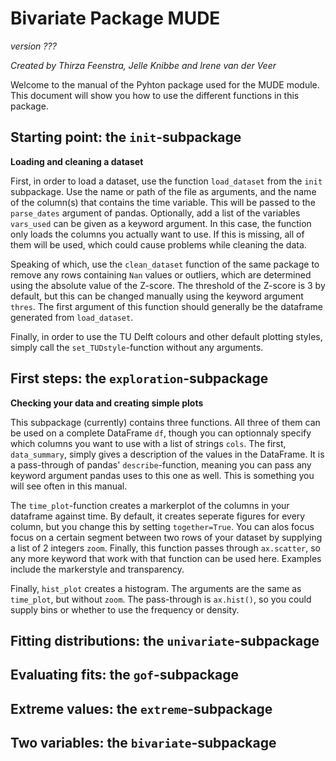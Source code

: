 # Bivariate Package MUDE
*version ???*

*Created by Thirza Feenstra, Jelle Knibbe and Irene van der Veer*

Welcome to the manual of the Pyhton package used for the MUDE module. This document will show you how to use the different functions in this package.

## Starting point: the `init`-subpackage
**Loading and cleaning a dataset**

First, in order to load a dataset, use the function `load_dataset` from the `init` subpackage. Use the name or path of the file as arguments, and the name of the column(s) that contains the time variable. This will be passed to the `parse_dates` argument of pandas. Optionally, add a list of the variables `vars_used` can be given as a keyword argument. In this case, the function only loads the columns you actually want to use. If this is missing, all of them will be used, which could cause problems while cleaning the data.

Speaking of which, use the `clean_dataset` function of the same package to remove any rows containing `Nan` values or outliers, which are determined using the absolute value of the Z-score. The threshold of the Z-score is 3 by default, but this can be changed manually using the keyword argument `thres`.  The first argument of this function should generally be the dataframe generated from `load_dataset`.

Finally, in order to use the TU Delft colours and other default plotting styles, simply call the `set_TUDstyle`-function without any arguments.

## First steps: the `exploration`-subpackage

**Checking your data and creating simple plots**

This subpackage (currently) contains three functions. All three of them can be used on a complete DataFrame `df`, though you can optionnaly specify which columns you want to use with a list of strings `cols`. The first, `data_summary`, simply gives a description of the values in the DataFrame. It is a pass-through of pandas' `describe`-function, meaning you can pass any keyword argument pandas uses to this one as well. This is something you will see often in this manual.

The `time_plot`-function creates a markerplot of the columns in your dataframe against time. By default, it creates seperate figures for every column, but you change this by setting `together=True`. You can alos focus focus on a certain segment between two rows of your dataset by supplying a list of 2 integers `zoom`. Finally, this function passes through `ax.scatter`, so any more keyword that work with that function can be used here. Examples include the markerstyle and transparency.

Finally, `hist_plot` creates a histogram. The arguments are the same as `time_plot`, but without `zoom`. The pass-through is `ax.hist()`, so you could supply bins or whether to use the frequency or density.

## Fitting distributions: the `univariate`-subpackage

## Evaluating fits: the `gof`-subpackage

## Extreme values: the `extreme`-subpackage

## Two variables: the `bivariate`-subpackage
